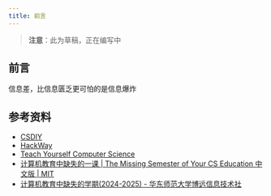```yaml
---
title: 前言
---
```


> **注意**：此为草稿，正在编写中

## 前言

信息差，比信息匮乏更可怕的是信息爆炸

## 参考资料

- [CSDIY](https://csdiy.wiki/)
- [HackWay](https://hackway.org/)
- [Teach Yourself Computer Science](https://teachyourselfcs.com/)
- [计算机教育中缺失的一课 | The Missing Semester of Your CS Education 中文版 | MIT](https://missing-semester-cn.github.io/)
- [计算机教育中缺失的学期(2024-2025) - 华东师范大学博远信息技术社](https://www.bilibili.com/video/BV1JkzGYuEGo/)
